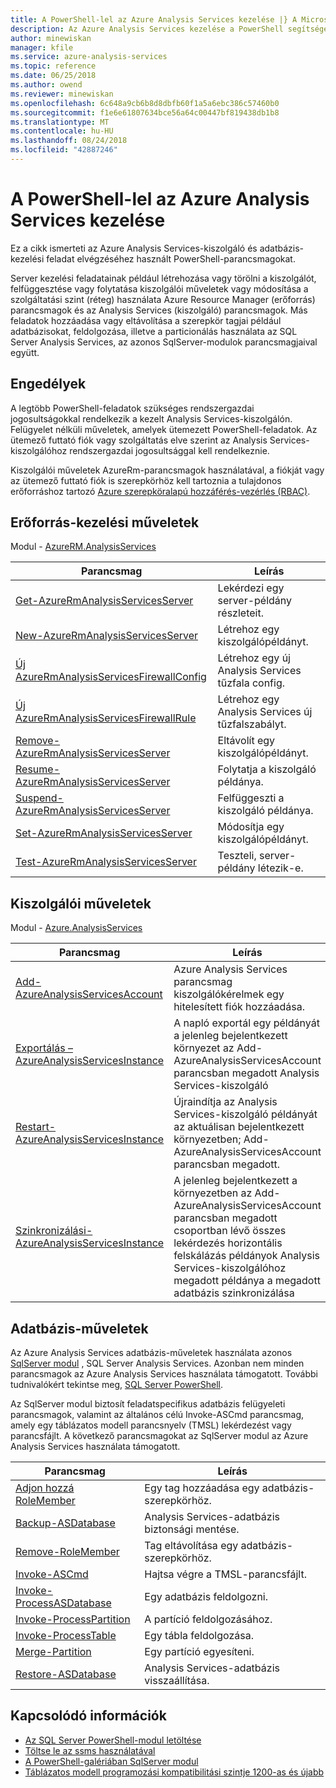 ```yaml
---
title: A PowerShell-lel az Azure Analysis Services kezelése |} A Microsoft Docs
description: Az Azure Analysis Services kezelése a PowerShell segítségével.
author: minewiskan
manager: kfile
ms.service: azure-analysis-services
ms.topic: reference
ms.date: 06/25/2018
ms.author: owend
ms.reviewer: minewiskan
ms.openlocfilehash: 6c648a9cb6b8d8dbfb60f1a5a6ebc386c57460b0
ms.sourcegitcommit: f1e6e61807634bce56a64c00447bf819438db1b8
ms.translationtype: MT
ms.contentlocale: hu-HU
ms.lasthandoff: 08/24/2018
ms.locfileid: "42887246"
---
```

# <a name="manage-azure-analysis-services-with-powershell"></a>A PowerShell-lel az Azure Analysis Services kezelése

Ez a cikk ismerteti az Azure Analysis Services-kiszolgáló és adatbázis-kezelési feladat elvégzéséhez használt PowerShell-parancsmagokat. 

Server kezelési feladatainak például létrehozása vagy törölni a kiszolgálót, felfüggesztése vagy folytatása kiszolgálói műveletek vagy módosítása a szolgáltatási szint (réteg) használata Azure Resource Manager (erőforrás) parancsmagok és az Analysis Services (kiszolgáló) parancsmagok. Más feladatok hozzáadása vagy eltávolítása a szerepkör tagjai például adatbázisokat, feldolgozása, illetve a particionálás használata az SQL Server Analysis Services, az azonos SqlServer-modulok parancsmagjaival együtt.

## <a name="permissions"></a>Engedélyek
A legtöbb PowerShell-feladatok szükséges rendszergazdai jogosultságokkal rendelkezik a kezelt Analysis Services-kiszolgálón. Felügyelet nélküli műveletek, amelyek ütemezett PowerShell-feladatok. Az ütemező futtató fiók vagy szolgáltatás elve szerint az Analysis Services-kiszolgálóhoz rendszergazdai jogosultsággal kell rendelkeznie. 

Kiszolgálói műveletek AzureRm-parancsmagok használatával, a fiókját vagy az ütemező futtató fiók is szerepkörhöz kell tartoznia a tulajdonos erőforráshoz tartozó [Azure szerepköralapú hozzáférés-vezérlés (RBAC)](../role-based-access-control/overview.md). 

## <a name="resource-management-operations"></a>Erőforrás-kezelési műveletek 
Modul - [AzureRM.AnalysisServices](https://www.powershellgallery.com/packages/AzureRM.AnalysisServices)

|Parancsmag|Leírás| 
|------------|-----------------| 
|[Get-AzureRmAnalysisServicesServer](/powershell/module/azurerm.analysisservices/get-azurermanalysisservicesserver)|Lekérdezi egy server-példány részleteit.|  
|[New-AzureRmAnalysisServicesServer](/powershell/module/azurerm.analysisservices/new-azurermanalysisservicesserver)|Létrehoz egy kiszolgálópéldányt.|   
|[Új AzureRmAnalysisServicesFirewallConfig](/powershell/module/azurerm.analysisservices/new-azurermanalysisservicesfirewallconfig)|Létrehoz egy új Analysis Services tűzfala config.|   
|[Új AzureRmAnalysisServicesFirewallRule](/powershell/module/azurerm.analysisservices/new-azurermanalysisservicesfirewallrule)|Létrehoz egy Analysis Services új tűzfalszabályt.|   
|[Remove-AzureRmAnalysisServicesServer](/powershell/module/azurerm.analysisservices/remove-azurermanalysisservicesserver)|Eltávolít egy kiszolgálópéldányt.|  
|[Resume-AzureRmAnalysisServicesServer](/powershell/module/azurerm.analysisservices/resume-azurermanalysisservicesserver)|Folytatja a kiszolgáló példánya.|  
|[Suspend-AzureRmAnalysisServicesServer](/powershell/module/azurerm.analysisservices/suspend-azurermanalysisservicesserver)|Felfüggeszti a kiszolgáló példánya.| 
|[Set-AzureRmAnalysisServicesServer](/powershell/module/azurerm.analysisservices/set-azurermanalysisservicesserver)|Módosítja egy kiszolgálópéldányt.|   
|[Test-AzureRmAnalysisServicesServer](/powershell/module/azurerm.analysisservices/test-azurermanalysisservicesserver)|Teszteli, server-példány létezik-e.| 

## <a name="server-management-operations"></a>Kiszolgálói műveletek

Modul - [Azure.AnalysisServices](https://www.powershellgallery.com/packages/Azure.AnalysisServices)

|Parancsmag|Leírás| 
|------------|-----------------| 
|[Add-AzureAnalysisServicesAccount](/powershell/module/azure.analysisservices/add-azureanalysisservicesaccount)|Azure Analysis Services parancsmag kiszolgálókérelmek egy hitelesített fiók hozzáadása.| 
|[Exportálás – AzureAnalysisServicesInstance](/powershell/module/azurerm.analysisservices/export-azureanalysisservicesinstancelog)|A napló exportál egy példányát a jelenleg bejelentkezett környezet az Add-AzureAnalysisServicesAccount parancsban megadott Analysis Services-kiszolgáló|  
|[Restart-AzureAnalysisServicesInstance](/powershell/module/azurerm.analysisservices/restart-azureanalysisservicesinstance)|Újraindítja az Analysis Services-kiszolgáló példányát az aktuálisan bejelentkezett környezetben; Add-AzureAnalysisServicesAccount parancsban megadott.|  
|[Szinkronizálási-AzureAnalysisServicesInstance](/powershell/module/azurerm.analysisservices/restart-azureanalysisservicesinstance)|A jelenleg bejelentkezett a környezetben az Add-AzureAnalysisServicesAccount parancsban megadott csoportban lévő összes lekérdezés horizontális felskálázás példányok Analysis Services-kiszolgálóhoz megadott példánya a megadott adatbázis szinkronizálása|  

## <a name="database-operations"></a>Adatbázis-műveletek

Az Azure Analysis Services adatbázis-műveletek használata azonos [SqlServer modul](https://www.powershellgallery.com/packages/SqlServer) , SQL Server Analysis Services. Azonban nem minden parancsmagok az Azure Analysis Services használata támogatott. További tudnivalókért tekintse meg, [SQL Server PowerShell](https://docs.microsoft.com/sql/powershell/sql-server-powershell).

Az SqlServer modul biztosít feladatspecifikus adatbázis felügyeleti parancsmagok, valamint az általános célú Invoke-ASCmd parancsmag, amely egy táblázatos modell parancsnyelv (TMSL) lekérdezést vagy parancsfájlt. A következő parancsmagokat az SqlServer modul az Azure Analysis Services használata támogatott.

  
|Parancsmag|Leírás|
|------------|-----------------| 
|[Adjon hozzá RoleMember](https://docs.microsoft.com/powershell/module/sqlserver/Add-RoleMember)|Egy tag hozzáadása egy adatbázis-szerepkörhöz.| 
|[Backup-ASDatabase](https://docs.microsoft.com/powershell/module/sqlserver/backup-asdatabase)|Analysis Services-adatbázis biztonsági mentése.|  
|[Remove-RoleMember](https://docs.microsoft.com/powershell/module/sqlserver/remove-rolemember)|Tag eltávolítása egy adatbázis-szerepkörhöz.|   
|[Invoke-ASCmd](https://docs.microsoft.com/powershell/module/sqlserver/invoke-ascmd)|Hajtsa végre a TMSL-parancsfájlt.|
|[Invoke-ProcessASDatabase](https://docs.microsoft.com/powershell/module/sqlserver/invoke-processasdatabase)|Egy adatbázis feldolgozni.|  
|[Invoke-ProcessPartition](https://docs.microsoft.com/powershell/module/sqlserver/invoke-processpartition)|A partíció feldolgozásához.| 
|[Invoke-ProcessTable](https://docs.microsoft.com/powershell/module/sqlserver/invoke-processtable)|Egy tábla feldolgozása.|  
|[Merge-Partition](https://docs.microsoft.com/powershell/module/sqlserver/merge-partition)|Egy partíció egyesíteni.|  
|[Restore-ASDatabase](https://docs.microsoft.com/powershell/module/sqlserver/restore-asdatabase)|Analysis Services-adatbázis visszaállítása.| 
  

## <a name="related-information"></a>Kapcsolódó információk

* [Az SQL Server PowerShell-modul letöltése](https://docs.microsoft.com/sql/ssms/download-sql-server-ps-module)   
* [Töltse le az ssms használatával](https://docs.microsoft.com/sql/ssms/download-sql-server-management-studio-ssms)   
* [A PowerShell-galériában SqlServer modul](https://www.powershellgallery.com/packages/SqlServer)    
* [Táblázatos modell programozási kompatibilitási szintje 1200-as és újabb](https://msdn.microsoft.com/library/mt712541.aspx)
